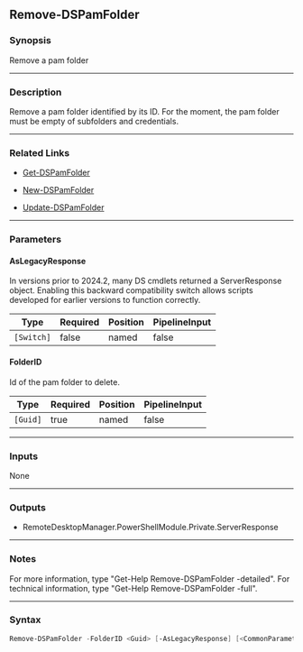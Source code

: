 Remove-DSPamFolder
------------------

### Synopsis
Remove a pam folder

---

### Description

Remove a pam folder identified by its ID. For the moment, the pam folder must be empty of subfolders and credentials.

---

### Related Links
* [Get-DSPamFolder](Get-DSPamFolder)

* [New-DSPamFolder](New-DSPamFolder)

* [Update-DSPamFolder](Update-DSPamFolder)

---

### Parameters
#### **AsLegacyResponse**
In versions prior to 2024.2, many DS cmdlets returned a ServerResponse object. Enabling this backward compatibility switch allows scripts developed for earlier versions to function correctly.

|Type      |Required|Position|PipelineInput|
|----------|--------|--------|-------------|
|`[Switch]`|false   |named   |false        |

#### **FolderID**
Id of the pam folder to delete.

|Type    |Required|Position|PipelineInput|
|--------|--------|--------|-------------|
|`[Guid]`|true    |named   |false        |

---

### Inputs
None

---

### Outputs
* RemoteDesktopManager.PowerShellModule.Private.ServerResponse

---

### Notes
For more information, type "Get-Help Remove-DSPamFolder -detailed". For technical information, type "Get-Help Remove-DSPamFolder -full".

---

### Syntax
```PowerShell
Remove-DSPamFolder -FolderID <Guid> [-AsLegacyResponse] [<CommonParameters>]
```

